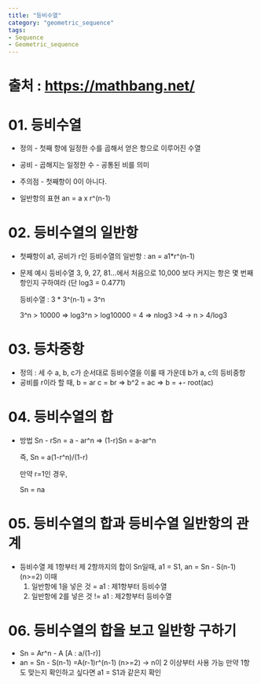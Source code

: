 ```yaml
---
title: "등비수열"
category: "geometric_sequence"
tags: 
- Sequence
- Geometric_sequence
---
```


# **출처 : https://mathbang.net/**

# 01. 등비수열

- 정의
  \- 첫째 항에 일정한 수를
   곱해서 얻은 항으로 이루어진 수열 

  

- 공비
  \- 곱해지는 일정한 수 
  \- 공통된 비를 의미 

- 주의점
  \- 첫째항이 0이 아니다. 

- 일반항의 표현
  an = a x r^(n-1)

  



# 02. 등비수열의 일반항 

- 첫째항이 a1, 공비가 r인 
  등비수열의 일반항
  : an = a1*r^(n-1)



- 문제 예시
  등비수열 3, 9, 27, 81…에서
  처음으로 10,000 보다 커지는 항은
  몇 번째 항인지 구하여라
  (단 log3 = 0.4771)

  등비수열 : 3 * 3^(n-1) = 3^n

  3^n > 10000
  =>
  log3^n > log10000 = 4
  =>
  nlog3 >4
  -> 
  n > 4/log3



# 03. 등차중항 

- 정의
  : 세 수 a, b, c가 순서대로 
    등비수열을 이룰 때 
  가운데 b가 a, c의 등비중항 
- 공비를 r이라 할 때,
  b = ar
  c = br 
  =>
  b^2 = ac
  =>
  b = +- root(ac)



# 04. 등비수열의 합 

- 방법
  Sn - rSn = a - ar^n
  => (1-r)Sn = a-ar^n

  즉,
  Sn = a(1-r^n)/(1-r)

  만약 r=1인 경우,

  Sn = na



# 05. 등비수열의 합과 등비수열 일반항의 관계

- 등비수열 제 1항부터 제 2항까지의 합이 Sn일때,
  a1 = S1,
  an = Sn - S(n-1) (n>=2)
  이때
  1) 일반항에 1을 넣은 것 = a1 : 제1항부터 등비수열
  2) 일반항에 2를 넣은 것 != a1 : 제2항부터 등비수열 



# 06. 등비수열의 합을 보고 일반항 구하기 

- Sn = Ar^n - A 
  [A : a/(1-r)]
- an
  = Sn - S(n-1)
  =A(r-1)r^(n-1) (n>=2) 
  -> 
  n이 2 이상부터 사용 가능
  만약 1항도 맞는지 확인하고 싶다면
  a1 = S1과 같은지 확인 
